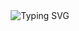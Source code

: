 <div align="center">
  <img 
    src="https://readme-typing-svg.herokuapp.com?font=Fira+Code&size=26&duration=7000&pause=3000&color=00CED1&center=true&vCenter=true&width=600&lines=Every+Day+is+a+Reset" 
    alt="Typing SVG"
  />
</div>
